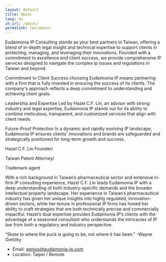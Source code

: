 ```yaml
---
layout: default
title: About
lang: en
zh_url: /about/
permalink: /en/about/
---
```


Eudaimonia IP Consulting stands as your best partners in Taiwan, offering a blend of in-depth legal insight and technical expertise to support clients in protecting, managing, and leveraging their innovations. Founded with a commitment to excellence and client success, we provide comprehensive IP services designed to navigate the complex ip issues and regulations in Taiwan and beyond.

Commitment to Client Success
choosing Eudaimonia IP means partnering with a firm that is fully invested in ensuring the success of its clients. The company's approach reflects a deep commitment to understanding and achieving client goals.

Leadership and Expertise
Led by Hazel C.F. Lin, an advisor with strong industry and legal expertise, Eudaimonia IP stands out for its ability to combine meticulous, transparent, and customized services that align with client needs.

Future-Proof Protection
In a dynamic and rapidly evolving IP landscape, Eudaimonia IP ensures clients' innovations and brands are safeguarded and strategically positioned for long-term growth and success.


Hazel C.F. Lin
Founder/

Taiwan Patent Attorney/

Trademark agent

With a rich background in Taiwan’s pharmaceutical sector and extensive in-firm IP consulting experience, Hazel C.F. Lin leads Eudaimonia IP with a deep understanding of both industry-specific demands and the broader intellectual property landscape. Her experience in Taiwan’s pharmaceutical industry has given her unique insights into highly regulated, innovation-driven sectors, while her tenure in professional IP firms has honed her ability to craft strategies that are both technically precise and commercially impactful. Hazel’s dual expertise provides Eudaimonia IP’s clients with the advantage of a seasoned consultant who understands the intricacies of IP law from both a regulatory and industry perspective.

​“Skate to where the puck is going to be, not where it has been." -Wayne Gretzky 


- Email: genius@eudaimonia-ip.com
- Location: Taipei / Remote

